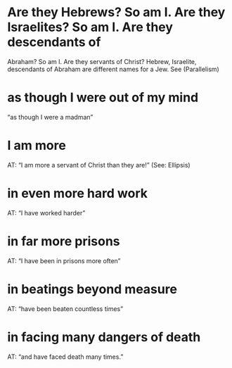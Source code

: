 #  Are they Hebrews? So am I. Are they Israelites? So am I. Are they descendants of
Abraham? So am I. Are they servants of Christ? 
Hebrew, Israelite, descendants of
Abraham are different names for a Jew. See (Parallelism)
#  as though I were out of my mind 
“as though I were a madman”
#  I am more 
AT: “I am more a servant of Christ than they are!” (See: Ellipsis)
#  in even more hard work 
AT: “I have worked harder”
#  in far more prisons 
AT: “I have been in prisons more often”
#  in beatings beyond measure 
AT: “have been beaten countless times”
#  in facing many dangers of death 
AT: “and have faced death many times.”

